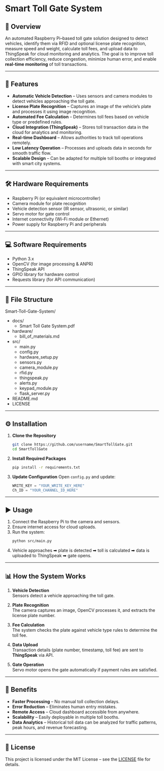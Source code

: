 # Smart Toll Gate System

## 📌 Overview
An automated Raspberry Pi–based toll gate solution designed to detect vehicles, identify them via RFID and optional license plate recognition, measure speed and weight, calculate toll fees, and upload data to ThingSpeak for cloud monitoring and analytics.
The goal is to improve toll collection efficiency, reduce congestion, minimize human error, and enable **real-time monitoring** of toll transactions.

---

## 🚀 Features
- **Automatic Vehicle Detection** – Uses sensors and camera modules to detect vehicles approaching the toll gate.
- **License Plate Recognition** – Captures an image of the vehicle’s plate and processes it using image recognition.
- **Automated Fee Calculation** – Determines toll fees based on vehicle type or predefined rules.
- **Cloud Integration (ThingSpeak)** – Stores toll transaction data in the cloud for analytics and monitoring.
- **Real-time Dashboard** – Allows authorities to track toll operations remotely.
- **Low Latency Operation** – Processes and uploads data in seconds for smooth traffic flow.
- **Scalable Design** – Can be adapted for multiple toll booths or integrated with smart city systems.

---

## 🛠 Hardware Requirements
- Raspberry Pi (or equivalent microcontroller)
- Camera module for plate recognition
- Vehicle detection sensor (IR sensor, ultrasonic, or similar)
- Servo motor for gate control
- Internet connectivity (Wi-Fi module or Ethernet)
- Power supply for Raspberry Pi and peripherals

---

## 💻 Software Requirements
- Python 3.x
- OpenCV (for image processing & ANPR)
- ThingSpeak API
- GPIO library for hardware control
- Requests library (for API communication)

---

## 📂 File Structure
Smart-Toll-Gate-System/
- docs/
  - Smart Toll Gate System.pdf
- hardware/
  - bill_of_materials.md
- src/
  - main.py
  - config.py
  - hardware_setup.py
  - sensors.py
  - camera_module.py
  - rfid.py
  - thingspeak.py
  - alerts.py
  - keypad_module.py
  - flask_server.py
- README.md
- LICENSE

---

## ⚙️ Installation
1. **Clone the Repository**
    ```bash
    git clone https://github.com/username/SmartTollGate.git
    cd SmartTollGate
    ```

2. **Install Required Packages**
    ```bash
    pip install -r requirements.txt
    ```

3. **Update Configuration**
    Open `config.py` and update:
    ```python
    WRITE_KEY = "YOUR_WRITE_KEY_HERE"
    Ch_ID = "YOUR_CHANNEL_ID_HERE"
    ```

---

## ▶️ Usage
1. Connect the Raspberry Pi to the camera and sensors.
2. Ensure internet access for cloud uploads.
3. Run the system:
    ```bash
    python src/main.py
    ```
4. Vehicle approaches ➡ plate is detected ➡ toll is calculated ➡ data is uploaded to ThingSpeak ➡ gate opens.

---

## 📊 How the System Works
1. **Vehicle Detection**  
   Sensors detect a vehicle approaching the toll gate.

2. **Plate Recognition**  
   The camera captures an image, OpenCV processes it, and extracts the license plate number.

3. **Fee Calculation**  
   The system checks the plate against vehicle type rules to determine the toll fee.

4. **Data Upload**  
   Transaction details (plate number, timestamp, toll fee) are sent to **ThingSpeak** via API.

5. **Gate Operation**  
   Servo motor opens the gate automatically if payment rules are satisfied.

---

## 🎯 Benefits
- **Faster Processing** – No manual toll collection delays.
- **Error Reduction** – Eliminates human entry mistakes.
- **Remote Access** – Cloud dashboard accessible from anywhere.
- **Scalability** – Easily deployable in multiple toll booths.
- **Data Analytics** – Historical toll data can be analyzed for traffic patterns, peak hours, and revenue forecasting.

---

## 📜 License
This project is licensed under the MIT License – see the [LICENSE](LICENSE) file for details.
